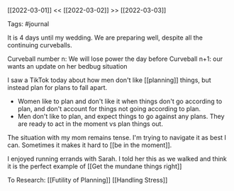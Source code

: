 [[2022-03-01]] << [[2022-03-02]] >> [[2022-03-03]]

Tags: #journal

It is 4 days until my wedding. We are preparing well, despite all the continuing curveballs.

Curveball number n: We will lose power the day before
Curveball n+1: our wants an update on her bedbug situation

I saw a TikTok today about how men don't like [[planning]] things, but instead plan for plans to fall apart. 

- Women like to plan and don't like it when things don't go according to plan, and don't account for things not going according to plan.
- Men don't like to plan, and expect things to go against any plans. They are ready to act in the moment vs plan things out.

The situation with my mom remains tense. I'm trying to navigate it as best I can. Sometimes it makes it hard to [[be in the moment]].

I enjoyed running errands with Sarah. I told her this as we walked and think it is the perfect example of [[Get the mundane things right]]

To Research:
[[Futility of Planning]]
[[Handling Stress]]

